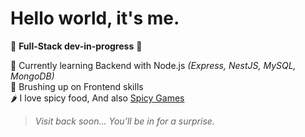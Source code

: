 #  Hello world, it's me.

🚧 **Full-Stack dev-in-progress** 🚧

🧠 Currently learning Backend with Node.js *(Express, NestJS, MySQL, MongoDB)*  
🎯 Brushing up on Frontend skills  
🌶️ I love spicy food, And also [Spicy Games](https://github.com/Boltawy/Spicy-Tower)

> _Visit back soon... You’ll be in for a surprise._
<!--
**Boltawy/Boltawy** is a ✨ _special_ ✨ repository because its `README.md` (this file) appears on your GitHub profile.

Here are some ideas to get you started:

- 🔭 I’m currently working on ...
- 🌱 I’m currently learning ...
- 👯 I’m looking to collaborate on ...
- 🤔 I’m looking for help with ...
- 💬 Ask me about ...
- 📫 How to reach me: ...
- 😄 Pronouns: ...
- ⚡ Fun fact: ...
-->
